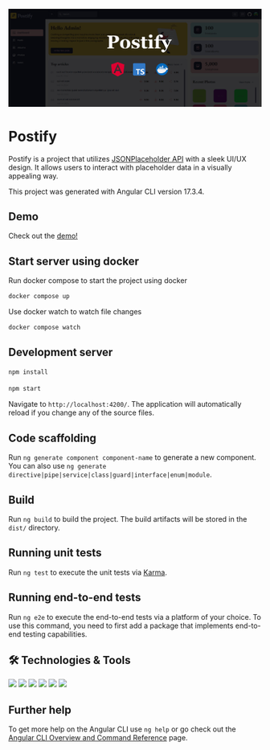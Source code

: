 
![Postify Screenshot](/postify.jpg)

# Postify

Postify is a project that utilizes [JSONPlaceholder API](https://jsonplaceholder.typicode.com/) with a sleek UI/UX design. 
It allows users to interact with placeholder data in a visually appealing way.

This project was generated with Angular CLI version 17.3.4.

## Demo
Check out the [demo!](https://postify-ng.netlify.app/)


## Start server using docker

Run docker compose to start the project using docker

```bash
docker compose up
```
Use docker watch to watch file changes

```bash
docker compose watch
```

## Development server

```bash
npm install 

npm start
```

Navigate to `http://localhost:4200/`. The application will automatically reload if you change any of the source files.

## Code scaffolding

Run `ng generate component component-name` to generate a new component. You can also use `ng generate directive|pipe|service|class|guard|interface|enum|module`.

## Build

Run `ng build` to build the project. The build artifacts will be stored in the `dist/` directory.

## Running unit tests

Run `ng test` to execute the unit tests via [Karma](https://karma-runner.github.io).

## Running end-to-end tests

Run `ng e2e` to execute the end-to-end tests via a platform of your choice. To use this command, you need to first add a package that implements end-to-end testing capabilities.


## 🛠️ Technologies & Tools
![](https://img.shields.io/badge/Code-JavaScript-informational?style=flat&color=informational&logo=typescript)
![](https://img.shields.io/badge/Code-React-informational?style=flat&color=informational&logo=angular)
![](https://img.shields.io/badge/Code-Node-informational?style=flat&color=informational&logo=node.js)
![](https://img.shields.io/badge/Tool-Jest-informational?style=flat&color=warning&logo=jest)
![](https://img.shields.io/badge/Tool-SCSS-informational?style=flat&color=warning&logo=sass)
![](https://img.shields.io/badge/Tool-Docker-informational?style=flat&color=warning&logo=docker)


## Further help

To get more help on the Angular CLI use `ng help` or go check out the [Angular CLI Overview and Command Reference](https://angular.io/cli) page.
